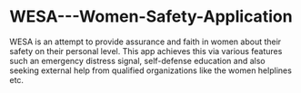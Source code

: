 # WESA---Women-Safety-Application
WESA is an attempt to provide assurance and faith in women about their safety on their personal level. This app achieves this via various features such an emergency distress signal, self-defense education and also seeking external help from qualified organizations like the women helplines etc.
